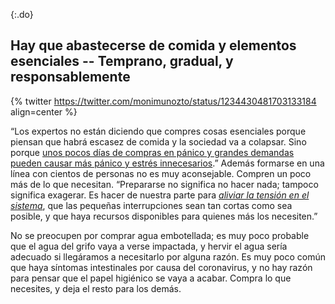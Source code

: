 {:.do}
## Hay que abastecerse de comida y elementos esenciales -- Temprano, gradual, y responsablemente

{% twitter https://twitter.com/monimunozto/status/1234430481703133184 align=center %}

“Los expertos no están diciendo que compres cosas esenciales porque piensan que habrá escasez de comida y la sociedad va a colapsar. Sino porque [unos pocos días de compras en pánico y grandes demandas pueden causar más pánico y estrés innecesarios](https://twitter.com/monimunozto/status/1234430481703133184).” Además formarse en una línea con cientos de personas no es muy aconsejable. Compren un poco más de lo que necesitan. “Prepararse no significa no hacer nada; tampoco significa exagerar. Es hacer de nuestra parte para [*aliviar la tensión en el sistema*](https://twitter.com/monimunozto/status/1234430481703133184), que las pequeñas interrupciones sean tan cortas como sea posible, y que haya recursos disponibles para quienes más los necesiten.”

No se preocupen por comprar agua embotellada; es muy poco probable que el agua del grifo vaya a verse impactada, y hervir el agua sería adecuado si llegáramos a necesitarlo por alguna razón.  Es muy poco común que haya síntomas intestinales por causa del coronavirus, y no hay razón para pensar que el papel higiénico se vaya a acabar. Compra lo que necesites, y deja el resto para los demás.
